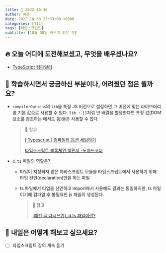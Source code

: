 ```yaml
---
title: 📸 2022-10-30
author: 예은
date: 2022-10-30 23:33:00 +0900
categories: [TIL]
tags: [타입스크립트]
subtitle: [10월 30일 배우고 읽은 것]
---
```


## 🔥 오늘 어디에 도전해보셨고, 무엇을 배우셨나요?

- [TypeScript 컴파일러](/posts/config-of-typescript/)

## 🌊 학습하시면서 궁금하신 부분이나, 어려웠던 점은 뭘까요?

- `compilerOptions`의 `lib`을 특정 JS 버전으로 설정하면 그 버전에 맞는 라이브러리를 기본 값으로 사용할 수 있다. `lib : []`처럼 빈 배열을 할당한다면 특정 값(DOM 요소를 참조하는 메서드 등)들은 사용할 수 없다.

  > 🐝 참고
  >
  > [[ Typescript ] 컴파일러 옵션 세팅하기](https://velog.io/@da__hey/Typescript-%EC%BB%B4%ED%8C%8C%EC%9D%BC%EB%9F%AC-%EC%98%B5%EC%85%98-%EC%84%B8%ED%8C%85%ED%95%98%EA%B8%B0)
  >
  > [타입스크립트 블록체인 첼린지 -노마드코더](https://velog.io/@zer0jun/%ED%83%80%EC%9E%85%EC%8A%A4%ED%81%AC%EB%A6%BD%ED%8A%B8-%EB%B8%94%EB%A1%9D%EC%B2%B4%EC%9D%B8-%EC%B2%BC%EB%A6%B0%EC%A7%80-%EB%85%B8%EB%A7%88%EB%93%9C%EC%BD%94%EB%8D%94)

- `d.ts` 파일의 역할은?

  - 타입이 지정되지 않은 자바스크립트 모듈을 타입스크립트에서 사용하기 위해 타입 선언(declaration)만을 하는 파일
  - ts 파일에서 타입을 선언하고 import해서 사용해도 결과는 동일하지만, ts 파일이기에 컴파일 후 불필요한 js 파일이 생성된다.

    > 🐝 참고
    >
    > [[예전 글 다시쓰기] .d.ts 파일이란?](https://spookyjelly.tistory.com/83)

## 🌟 내일은 어떻게 해보고 싶으세요?

- [ ] 타입스크립트 강의 계속 듣기

